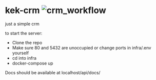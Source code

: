 # kek-crm ![crm_workflow](https://github.com/Turianpy/kek-crm/actions/workflows/main.yaml/badge.svg)
just a simple crm

to start the server:

- Clone the repo
- Make sure 80 and 5432 are unoccupied or change ports in infra/.env yourself
- cd into infra
- docker-compose up


Docs should be available at localhost/api/docs/
